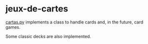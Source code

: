 # jeux-de-cartes

[cartas.py](cartas.py) implements a class to handle cards and,
in the future, card games.

Some classic decks are also implemented.
